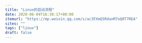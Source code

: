 ```yaml
---
title: "Linux的启动流程"
date: 2020-06-04T16:38:17+08:00
itemurl: "https://mp.weixin.qq.com/s/ac3FXmQ5RdanM7oQ0T7REA"
sites: ""
tags: ["linux"]
draft: false
---
```


